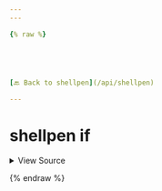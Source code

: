 ```yaml
---
---

{% raw %}





[🔙 Back to shellpen](/api/shellpen)

---
```








<!-- Todo, if there are no subcommands under the child commands, use a smaller heading size -->

# shellpen if



<details>
  <summary>View Source</summary>

{% endraw %}
{% highlight sh %}
"if")
  shellpen writeln "if $*"
  shellpen writeln "then"
  shellpen indent++
{% endhighlight %}
{% raw %}

</details>








  
{% endraw %}
